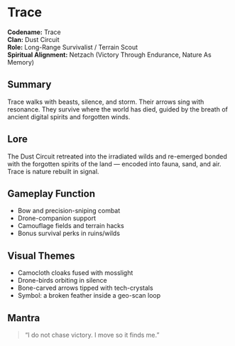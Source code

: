 # Trace

**Codename:** Trace  
**Clan:** Dust Circuit  
**Role:** Long-Range Survivalist / Terrain Scout  
**Spiritual Alignment:** Netzach (Victory Through Endurance, Nature As Memory)

## Summary
Trace walks with beasts, silence, and storm. Their arrows sing with resonance. They survive where the world has died, guided by the breath of ancient digital spirits and forgotten winds.

## Lore
The Dust Circuit retreated into the irradiated wilds and re-emerged bonded with the forgotten spirits of the land — encoded into fauna, sand, and air. Trace is nature rebuilt in signal.

## Gameplay Function
- Bow and precision-sniping combat  
- Drone-companion support  
- Camouflage fields and terrain hacks  
- Bonus survival perks in ruins/wilds

## Visual Themes
- Camocloth cloaks fused with mosslight  
- Drone-birds orbiting in silence  
- Bone-carved arrows tipped with tech-crystals  
- Symbol: a broken feather inside a geo-scan loop

## Mantra
> “I do not chase victory. I move so it finds me.”
